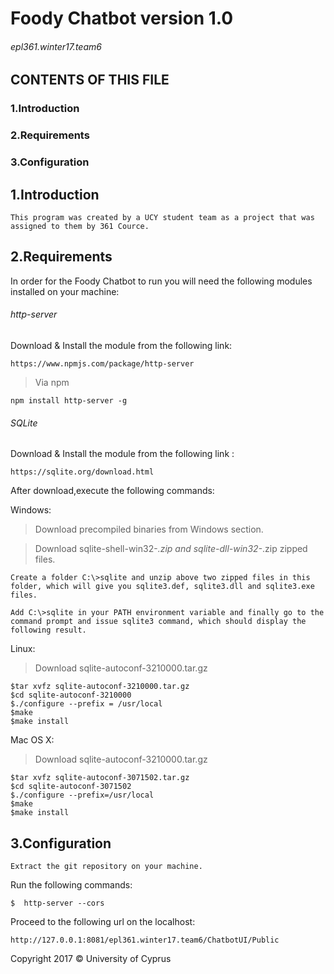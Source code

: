 
# Foody Chatbot version 1.0
###### epl361.winter17.team6

 CONTENTS OF THIS FILE
---------------------

  ### 1.Introduction
  ### 2.Requirements
  ### 3.Configuration



 ## 1.Introduction
    This program was created by a UCY student team as a project that was assigned to them by 361 Cource.


 ## 2.Requirements
   In order for the Foody Chatbot to run you will need the following modules installed on your machine:
   
      
  ###### http-server
   Download & Install the module from the following link:

    https://www.npmjs.com/package/http-server
    
   >Via npm
            
    npm install http-server -g
         
    
    
  ###### SQLite
   Download & Install the module from the following link :
         
    https://sqlite.org/download.html
    
    
  After download,execute the following commands:
  
  Windows:
  
   > Download precompiled binaries from Windows section.
    
   > Download sqlite-shell-win32-*.zip and sqlite-dll-win32-*.zip zipped files.
  
    Create a folder C:\>sqlite and unzip above two zipped files in this folder, which will give you sqlite3.def, sqlite3.dll and sqlite3.exe files.
  
    Add C:\>sqlite in your PATH environment variable and finally go to the command prompt and issue sqlite3 command, which should display the following result.

  
  Linux:
   
  >Download sqlite-autoconf-3210000.tar.gz
  
    
    $tar xvfz sqlite-autoconf-3210000.tar.gz
    $cd sqlite-autoconf-3210000
    $./configure --prefix = /usr/local
    $make
    $make install
    
  Mac OS X:
  
  >Download sqlite-autoconf-3210000.tar.gz
  
    $tar xvfz sqlite-autoconf-3071502.tar.gz
    $cd sqlite-autoconf-3071502
    $./configure --prefix=/usr/local
    $make
    $make install

 ## 3.Configuration
    Extract the git repository on your machine.
   Run the following commands: 
   
    $  http-server --cors
          
   Proceed to the following url on the localhost: 
   
    http://127.0.0.1:8081/epl361.winter17.team6/ChatbotUI/Public


Copyright 2017  © University of Cyprus